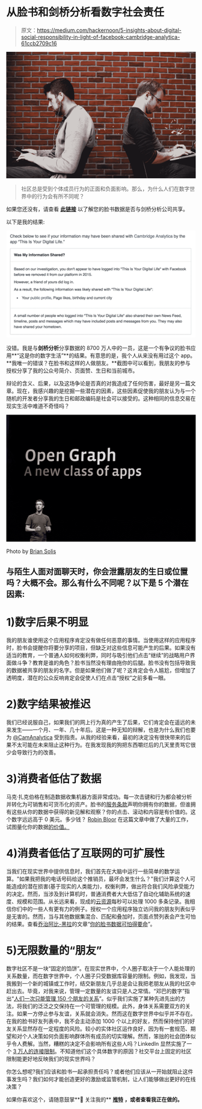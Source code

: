 # 从脸书和剑桥分析看数字社会责任

> 原文：<https://medium.com/hackernoon/5-insights-about-digital-social-responsibility-in-light-of-facebook-cambridge-analytica-61ccb2709c16>

![](img/b74a27c366a3c8fd666e2c06b95cc106.png)

> 社区总是受到个体成员行为的正面和负面影响。那么，为什么人们在数字世界中的行为会有所不同呢？

如果您还没有，请查看 [**此链接**](https://www.facebook.com/help/1873665312923476?) 以了解您的脸书数据是否与剑桥分析公司共享。

以下是我的结果:

![](img/3b738b9cc32a5c9cb665e37e69bd6d41.png)

没错。我是与**剑桥分析**分享数据的 8700 万人中的一员，这是一个有争议的脸书应用**“这是你的数字生活”**的结果。有意思的是，我个人从来没有用过这个 app。**我唯一的错误？在脸书和这样的人做朋友。**截图中可以看到，我朋友的参与授权分享了我的公众号简介、页面赞、生日和当前城市。

辩论的含义、后果，以及这场争论是否真的对我造成了任何伤害，最好是另一篇文章。现在，我感兴趣的是挖掘一些潜在的因素，这些因素促使我的朋友认为与一个随机的开发者分享我的生日和邮政编码是社会可以接受的。这种相同的信息交易在现实生活中难道不奇怪吗？

![](img/4e7cf46434e172aa78d2a9a32aba38bd.png)

Photo by [Brian Solis](https://www.flickr.com/photos/briansolis/)

## 与陌生人面对面聊天时，你会泄露朋友的生日或位置吗？大概不会。那么有什么不同呢？以下是 5 个潜在因素:

# 1)数字后果不明显

我的朋友谁使用这个应用程序肯定没有做任何恶意的事情。当使用这样的应用程序时，脸书会提醒你将要分享的项目，但缺乏对这些信息可能产生的后果。如果没有适当的教育，一个普通人如何权衡利弊，同时与吸引他们点击“继续”的战略用户界面做斗争？教育是谁的角色？脸书当然没有理由拖你的后腿。脸书没有包括导致我的数据被共享的朋友的名字。但是如果他们做了呢？这肯定会令人尴尬，但增加了透明度，潜在的公众反响肯定会促使人们在点击“授权”之前多看一眼。

# 2)数字结果被推迟

我们已经说服自己，如果我们的网上行为真的产生了后果，它们肯定会在遥远的未来发生——一个月、一年、几十年后。这是一种无知的辩解，也是为什么我们也要为 [@CamAnalytica](http://twitter.com/CamAnalytica) 受到指责。从我的经验来看，最初的决定没有很快带来的后果不太可能在未来阻止这种行为。在我发现我的狗把东西嚼烂后的几天里责骂它很少会导致行为的改善。

# 3)消费者低估了数据

马克·扎克伯格在制造数据收集机器方面非常成功。每一次击键和行为都会被分析并转化为可销售和可货币化的资产。脸书的[服务条款](https://www.facebook.com/terms.php)声明你拥有你的数据，但谁拥有这些从你的数据中获得的新见解和观察？你的点击、滚动和内容是有价值的。这个数字远远高于 0 美元。多少钱？ [Robin Bloor](https://medium.com/u/51e1e38ab781?source=post_page-----61ccb2709c16--------------------------------) 在这篇文章中做了大量的工作，试图量化你的数据[的价值。](/algebraix-data/how-much-is-your-data-worth-c28488a5812e)

# 4)消费者低估了互联网的可扩展性

当我们在现实世界中提供信息时，我们首先在大脑中运行一些简单的数学运算。"如果我把我的电话号码给这个推销员，最坏会发生什么？"我们计算这个人可能造成的潜在损害(基于现实的人类能力)，权衡利弊，做出符合我们风险承受能力的决定。然而，当涉及到计算机时，普通消费者大大低估了自动化辅助系统的速度、规模和范围。从长远来看，现成的[云资源](https://docs.aws.amazon.com/streams/latest/dev/service-sizes-and-limits.html)每秒可以处理 1000 多条记录。我相信你们中的一些人有更有力的例子。授权一个应用程序独立访问我的朋友列表似乎是无害的。然而，当与其他数据集混合、匹配和叠加时，页面点赞列表会产生可怕的结果。查看[乔治阿比-黑拉](https://medium.com/u/1e33011fdbc7?source=post_page-----61ccb2709c16--------------------------------)的文章“[你的脸书数据可怕得要命](https://hackernoon.com/your-facebook-data-is-creepy-as-hell-319ae47117e6)”。

# 5)无限数量的“朋友”

数字社区不是一块“固定的馅饼”。在现实世界中，个人圈子取决于一个人能处理的关系数量，而在数字世界中，个人圈子只受数据库容量的限制。例如，我发现，当我搬到一个新的城镇或工作时，结交新朋友几乎总是会让我把老朋友从我的社区中赶出去。毕竟，对我来说，管理一定数量的友谊只是人之常情。“邓巴的数字”指出“[人们一次只能管理 150 个朋友的关系](https://www.cnet.com/news/sorry-facebook-friends-our-brains-cant-keep-up/)”。似乎我们实施了某种先进先出的方法，将我们的泛泛之交保持在一个可管理的规模。此外，身体关系需要双方的关注。如果一方停止参与友谊，关系就会消失。然而这在数字世界中似乎并不存在。在我的脸书好友列表中，我不会主动添加 1000 个以上的好友，然而保持他们的好友关系显然存在一定程度的风险。较小的实体社区运作良好，因为有一套规范、期望和对个人决策如何负面影响群体所有成员的切实理解。然而，笨拙的社会团体似乎令人费解。当然，糟糕的决定不会影响所有这些人吗？LinkedIn 显然实施了一个 [3 万人的连接限制](https://www.linkedin.com/pulse/linkedins-30000-connection-limit-art-maurice/)。不知道他们这个具体数字的原因？社交平台上固定的社区限制能更好地反映我们的现实世界吗？

你怎么想呢?我们应该和脸书一起承担责任吗？或者他们应该从一开始就阻止这件事发生吗？我们如何才能创造更好的激励或监管机制，让人们能够做出更好的在线决策？

如果你喜欢这个，请随意鼓掌**👏
关注我的** [**推特**](https://twitter.com/JakeAStanley) **，或者查看我正在做的**[](https://vocool.co/)****。****
